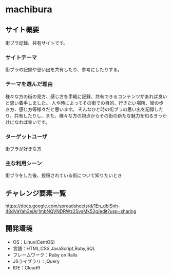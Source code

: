 # machibura

## サイト概要
街ブラ記録、共有サイトです。

### サイトテーマ
街ブラの記録や思い出を共有したり、参考にしたりする。

### テーマを選んだ理由
様々な方の街の見方、感じ方を手軽に記録、共有できるコンテンツがあれば良いと思い着手しました。  人や時によってその街での目的、行きたい場所、街の歩き方、感じ方等様々だと思います。  そんなひと時の街ブラの思い出を記録したり、共有したりし、また、様々な方の視点からその街の新たな魅力を知るきっかけになれば幸いです。

### ターゲットユーザ
街ブラが好きな方

### 主な利用シーン
街ブラをした後、投稿されている街について知りたいとき

<!--## 設計書-->
<!--<...>-->

## チャレンジ要素一覧
https://docs.google.com/spreadsheets/d/1En_dbISnh-48dVaYah3ejAr1mbNQVNDRWz2SvsMk52g/edit?usp=sharing

## 開発環境
- OS：Linux(CentOS)
- 言語：HTML,CSS,JavaScript,Ruby,SQL
- フレームワーク：Ruby on Rails
- JSライブラリ：jQuery
- IDE：Cloud9

<!--## 使用素材-->
<!--- 外部サービスの画像素材・音声素材を使用した場合は、必ずサービス名とURLを明記してください。-->
<!--- 使用しない場合は、使用素材の項目をREADMEから削除してください。-->